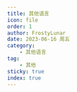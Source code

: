 ```yaml
---
title: 其他语言
icon: file
order: 1
author: FrostyLunar
date: 2023-06-16 周五
category:
	- 其他语言
tag:
	- 其他
sticky: true
index: true
---
```

